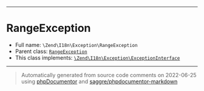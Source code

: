 ***

# RangeException





* Full name: `\Zend\I18n\Exception\RangeException`
* Parent class: [`RangeException`](../../../RangeException.md)
* This class implements:
[`\Zend\I18n\Exception\ExceptionInterface`](./ExceptionInterface.md)






***
> Automatically generated from source code comments on 2022-06-25 using [phpDocumentor](http://www.phpdoc.org/) and [saggre/phpdocumentor-markdown](https://github.com/Saggre/phpDocumentor-markdown)
